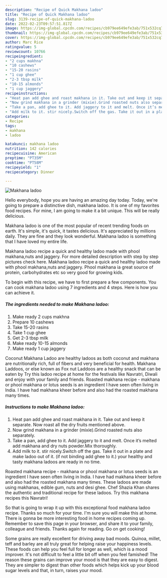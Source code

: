 ```yaml
---
description: "Recipe of Quick Makhana ladoo"
title: "Recipe of Quick Makhana ladoo"
slug: 3139-recipe-of-quick-makhana-ladoo
date: 2022-02-23T09:57:51.817Z
image: https://img-global.cpcdn.com/recipes/cb979ee649efe3ab/751x532cq70/makhana-ladoo-recipe-main-photo.jpg
thumbnail: https://img-global.cpcdn.com/recipes/cb979ee649efe3ab/751x532cq70/makhana-ladoo-recipe-main-photo.jpg
cover: https://img-global.cpcdn.com/recipes/cb979ee649efe3ab/751x532cq70/makhana-ladoo-recipe-main-photo.jpg
author: Marc Rice
ratingvalue: 5
reviewcount: 10766
recipeingredient:
- "2 cups makhna"
- "10 cashews"
- "15-20 rasins"
- "1 cup ghee"
- "2-3 tbsp milk"
- "10-15 almonds"
- "1 cup jaggery"
recipeinstructions:
- "Heat pan add ghee and roast makhana in it. Take out and keep it separate. Now roast all the dry fruits mentioned above."
- "Now grind makhana in a grinder (mixie).Grind roasted nuts also separately."
- "Take a pan, add ghee to it. Add jaggery to it and melt. Once it’s melted add makhana and dry nuts powder.Mix thoroughly."
- "Add milk to it. stir nicely.Switch off the gas. Take it out in a plate and make ladoo out of it. (if not binding add ghee to it.) your healthy and tasty makhana ladoos are ready in no time."
categories:
- Recipe
tags:
- makhana
- ladoo

katakunci: makhana ladoo 
nutrition: 142 calories
recipecuisine: American
preptime: "PT35M"
cooktime: "PT58M"
recipeyield: "1"
recipecategory: Dinner

---
```



![Makhana ladoo](https://img-global.cpcdn.com/recipes/cb979ee649efe3ab/751x532cq70/makhana-ladoo-recipe-main-photo.jpg)

Hello everybody, hope you are having an amazing day today. Today, we're going to prepare a distinctive dish, makhana ladoo. It is one of my favorites food recipes. For mine, I am going to make it a bit unique. This will be really delicious.

Makhana ladoo is one of the most popular of recent trending foods on earth. It's simple, it's quick, it tastes delicious. It's appreciated by millions daily. They are fine and they look wonderful. Makhana ladoo is something that I have loved my entire life.

Makhana ladoo recipe a quick and healthy ladoo made with phool makhana,nuts and jaggery. For more detailed description with step by step pictures check here. Makhana ladoo recipe a quick and healthy ladoo made with phool makhana,nuts and jaggery. Phool makhana ia great source of protein, carbohydrates etc so very good for growing kids.


To begin with this recipe, we have to first prepare a few components. You can cook makhana ladoo using 7 ingredients and 4 steps. Here is how you can achieve it.

<!--inarticleads1-->

##### The ingredients needed to make Makhana ladoo:

1. Make ready 2 cups makhna
1. Prepare 10 cashews
1. Take 15-20 rasins
1. Take 1 cup ghee
1. Get 2-3 tbsp milk
1. Make ready 10-15 almonds
1. Make ready 1 cup jaggery


Coconut Makhana Ladoo are healthy ladoos as both coconut and makhana are nutritionally rich, full of fibers and very beneficial for health. Makhana Laddoos, or else known as Fox nut Laddoos are a healthy snack that can be eaten by Try this ladoo recipe at home for the festivals like Navratri, Diwali and enjoy with your family and friends. Roasted makhana recipe - makhana or phool makhana or lotus seeds is an ingredient I have seen often living in India. I have had makhana kheer before and also had the roasted makhana many times. 

<!--inarticleads2-->

##### Instructions to make Makhana ladoo:

1. Heat pan add ghee and roast makhana in it. Take out and keep it separate. Now roast all the dry fruits mentioned above.
1. Now grind makhana in a grinder (mixie).Grind roasted nuts also separately.
1. Take a pan, add ghee to it. Add jaggery to it and melt. Once it’s melted add makhana and dry nuts powder.Mix thoroughly.
1. Add milk to it. stir nicely.Switch off the gas. Take it out in a plate and make ladoo out of it. (if not binding add ghee to it.) your healthy and tasty makhana ladoos are ready in no time.


Roasted makhana recipe - makhana or phool makhana or lotus seeds is an ingredient I have seen often living in India. I have had makhana kheer before and also had the roasted makhana many times. These ladoos are made using makhanas, edible gum, nuts and desi ghee. Chef Shazia Khan shares the authentic and traditional recipe for these ladoos. Try this makhana recipes this Navratri! 

So that is going to wrap it up with this exceptional food makhana ladoo recipe. Thanks so much for your time. I'm sure you will make this at home. There is gonna be more interesting food in home recipes coming up. Remember to save this page in your browser, and share it to your family, colleague and friends. Thanks again for reading. Go on get cooking!

Some grains are really excellent for driving away bad moods. Quinoa, millet, teff and barley are all truly great for helping raise your happiness levels. These foods can help you feel full for longer as well, which is a mood improver. It's not difficult to feel a little bit off when you feel famished! The reason these grains can improve your mood is that they are easy to digest. They are simpler to digest than other foods which helps kick up your blood sugar levels and that, in turn, raises your mood.
